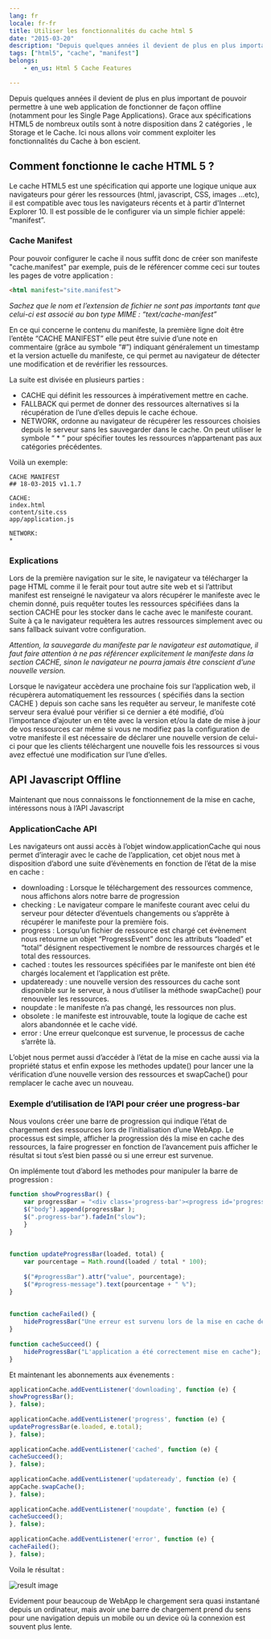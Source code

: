```yaml
---
lang: fr
locale: fr-fr
title: Utiliser les fonctionnalités du cache html 5
date: "2015-03-20"
description: "Depuis quelques années il devient de plus en plus important de pouvoir permettre à une web application de fonctionner de façon offline (notamment pour les Single Page Applications)..."
tags: ["html5", "cache", "manifest"]
belongs: 
	- en_us: Html 5 Cache Features

---
```


Depuis quelques années il devient de plus en plus important de pouvoir permettre à une web application de fonctionner de façon offline (notamment pour les Single Page Applications). Grace aux spécifications HTML5 de nombreux outils sont à notre disposition dans 2 catégories , le Storage et le Cache. Ici nous allons voir comment exploiter les fonctionnalités du Cache à bon escient.

## Comment fonctionne le cache HTML 5 ?


Le cache HTML5 est une spécification qui apporte une logique unique aux navigateurs pour gérer les ressources (html, javascript, CSS, images …etc), il est compatible avec tous les navigateurs récents et à partir d'Internet Explorer 10. Il est possible de le configurer via un simple fichier appelé: “manifest”.

### Cache Manifest

Pour pouvoir configurer le cache il nous suffit donc de créer son manifeste "cache.manifest" par exemple, puis de le référencer comme ceci sur toutes les pages de votre application :
```html
<html manifest="site.manifest">
```

*Sachez que le nom et l’extension de fichier ne sont pas importants tant que celui-ci est associé au bon type MIME : “text/cache-manifest”*

En ce qui concerne le contenu du manifeste, la première ligne doit être l’entête “CACHE MANIFEST” elle peut être suivie d’une note en commentaire (grâce au symbole “#”) indiquant généralement un timestamp et la version actuelle du manifeste, ce qui permet au navigateur de détecter une modification et de revérifier les ressources.

La suite est divisée en plusieurs parties :

* CACHE qui définit les ressources à impérativement mettre en cache.
* FALLBACK qui permet de donner des ressources alternatives si la récupération de l’une d’elles depuis le cache échoue.
* NETWORK, ordonne au navigateur de récupérer les ressources choisies depuis le serveur sans les sauvegarder dans le cache. On peut utiliser le symbole “ * ” pour spécifier toutes les ressources n’appartenant pas aux catégories précédentes.

Voilà un exemple:

```
CACHE MANIFEST
## 18-03-2015 v1.1.7

CACHE:
index.html
content/site.css
app/application.js

NETWORK:
*
```

### Explications

Lors de la première navigation sur le site, le navigateur va télécharger la page HTML comme il le ferait pour tout autre site web et si l’attribut manifest est renseigné le navigateur va alors  récupérer le manifeste avec le chemin donné, puis requêter toutes les ressources spécifiées dans la section CACHE  pour les stocker dans le cache avec le manifeste courant. Suite à ça le navigateur requêtera les autres ressources simplement avec ou sans fallback suivant votre configuration.

*Attention, la sauvegarde du manifeste par le navigateur est automatique, il faut faire attention à ne pas référencer explicitement le manifeste dans la section CACHE, sinon le navigateur ne pourra jamais être conscient d’une nouvelle version.*

Lorsque le navigateur accèdera une prochaine fois sur l’application web, il récupèrera automatiquement les ressources ( spécifiés dans la section CACHE ) depuis son cache sans les requêter au serveur, le manifeste coté serveur sera évalué pour vérifier si ce dernier a été modifié, d’où l’importance d’ajouter un en tête avec la version et/ou la date de mise à jour  de vos ressources car même si vous ne modifiez pas la configuration de votre manifeste il est nécessaire de déclarer une nouvelle version de celui-ci pour que les clients téléchargent une nouvelle fois les ressources si vous avez effectué une modification sur l’une d’elles.

## API Javascript Offline

Maintenant que nous connaissons le fonctionnement de la mise en cache, intéressons nous à l’API Javascript

### ApplicationCache API

Les navigateurs ont aussi accès à l’objet window.applicationCache qui nous permet d’interagir avec le cache de l’application, cet objet nous met à disposition d’abord une suite d’évènements en fonction de l’état de la mise en cache :

* downloading : Lorsque le téléchargement des ressources commence, nous affichons alors notre barre de progression
* checking : Le navigateur compare le manifeste courant avec celui du serveur pour détecter d’éventuels changements ou s’apprête à récupérer le manifeste pour la première fois.
* progress : Lorsqu’un fichier de ressource est chargé cet évènement nous retourne un objet “ProgressEvent” donc les attributs “loaded” et “total” désignent respectivement le nombre de ressources chargés et le total des ressources.
* cached : toutes les ressources spécifiées par le manifeste ont bien été chargés localement et l’application est prête.
* updateready : une nouvelle version des ressources du cache sont disponible sur le serveur, à nous d’utiliser la méthode swapCache() pour renouveler les ressources.
* noupdate : le manifeste n’a pas changé, les ressources non plus.
* obsolete : le manifeste est introuvable, toute la logique de cache est alors abandonnée et le cache vidé.
* error : Une erreur quelconque est survenue, le processus de cache s’arrête là.

L’objet nous permet aussi d’accéder à l’état de la mise en cache aussi via la propriété status et enfin expose les methodes update() pour lancer une la vérification d’une nouvelle version des ressources et swapCache() pour remplacer le cache avec un nouveau.

### Exemple d’utilisation de l’API pour créer une progress-bar

Nous voulons créer une barre de progression qui indique l’état de chargement des ressources lors de l’initialisation d’une WebApp. Le processus est simple, afficher la progression dés la mise en cache des ressources, la faire progresser en fonction de l’avancement puis afficher le résultat si tout s’est bien passé ou si une erreur est survenue.

On implémente tout d’abord les methodes pour manipuler la barre de progression :

```js
function showProgressBar() {
    var progressBar = "<div class='progress-bar'><progress id='progressBar' max='100' value='0'></progress><div class='message'>Mise en cache de l'application <span id='progress-message'></span></div></div>";
    $("body").append(progressBar );
    $(".progress-bar").fadeIn("slow");
    }
}
     
     
function updateProgressBar(loaded, total) {
    var pourcentage = Math.round(loaded / total * 100);
     
    $("#progressBar").attr("value", pourcentage);
    $("#progress-message").text(pourcentage + " %");
}
     
     
function cacheFailed() {
    hideProgressBar("Une erreur est survenu lors de la mise en cache de l'application");
}
     
function cacheSucceed() {
    hideProgressBar("L'application a été correctement mise en cache");
}
```

Et maintenant les abonnements aux évenements :

```js
applicationCache.addEventListener('downloading', function (e) {
showProgressBar();
}, false);
 
applicationCache.addEventListener('progress', function (e) {
updateProgressBar(e.loaded, e.total);
}, false);
 
applicationCache.addEventListener('cached', function (e) {
cacheSucceed();
}, false);
 
applicationCache.addEventListener('updateready', function (e) {
appCache.swapCache();
}, false);
 
applicationCache.addEventListener('noupdate', function (e) {
cacheSucceed();
}, false);
 
applicationCache.addEventListener('error', function (e) {
cacheFailed();
}, false);
```

Voila le résultat :

![result image](/cache-mobile-view_219204D2.gif)

Evidement pour beaucoup de WebApp le chargement sera quasi instantané depuis un ordinateur, mais avoir une barre de chargement prend du sens pour une navigation depuis un mobile ou un device où la connexion est souvent plus lente.

